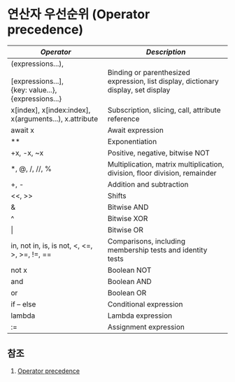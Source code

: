 # 연산자 우선순위 (Operator precedence)  
|*Operator*|*Description*|
|---|---|
|\(expressions...\),<br><br>\[expressions...\],<br>{key: value...},{expressions...}|Binding or parenthesized expression, list display, dictionary display, set display|
|x[index], x[index:index], x(arguments...), x.attribute|Subscription, slicing, call, attribute reference|
|await x|Await expression|
|**|Exponentiation |
|+x, -x, ~x|Positive, negative, bitwise NOT|
|*, @, /, //, %|Multiplication, matrix multiplication, division, floor division, remainder|
|+, -|Addition and subtraction|
|<<, >>|Shifts|
|&|Bitwise AND|
|^|Bitwise XOR|
|\||Bitwise OR|
|in, not in, is, is not, <, <=, >, >=, !=, ==|Comparisons, including membership tests and identity tests|
|not x|Boolean NOT|
|and|Boolean AND|
|or|Boolean OR|
|if – else|Conditional expression|
|lambda|Lambda expression|
|:=|Assignment expression|

## 참조  
1. [Operator precedence](https://docs.python.org/3/reference/expressions.html)